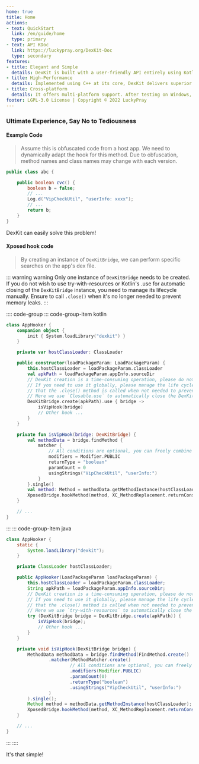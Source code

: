```yaml
---
home: true
title: Home
actions:
- text: QuickStart
  link: /en/guide/home
  type: primary
- text: API KDoc
  link: https://luckypray.org/DexKit-Doc
  type: secondary
features:
- title: Elegant and Simple
  details: DexKit is built with a user-friendly API entirely using Kotlin DSL, supporting nested complex queries and providing good support for Java as well.
- title: High-Performance
  details: Implemented using C++ at its core, DexKit delivers superior performance. It utilizes multiple algorithms on top of multithreading, allowing it to complete complex searches in an extremely short time.
- title: Cross-platform
  details: It offers multi-platform support. After testing on Windows, Linux, or MacOS, the code can be directly migrated to the Android platform.
footer: LGPL-3.0 License | Copyright © 2022 LuckyPray
---
```


### Ultimate Experience, Say No to Tediousness

#### Example Code

> Assume this is obfuscated code from a host app. We need to dynamically adapt the hook for this method. 
> Due to obfuscation, method names and class names may change with each version.

```java
public class abc {

    public boolean cvc() {
        boolean b = false;
        // ...
        Log.d("VipCheckUtil", "userInfo: xxxx");
        // ...
        return b;
    }
}
```

DexKit can easily solve this problem!

#### Xposed hook code

> By creating an instance of `DexKitBridge`, we can perform specific searches on the app's dex file.

::: warning warning
Only one instance of `DexKitBridge` needs to be created. If you do not wish to use 
try-with-resources or Kotlin's .use for automatic closing of the `DexKitBridge` instance, 
you need to manage its lifecycle manually. Ensure to call `.close()` when it's no longer 
needed to prevent memory leaks.
:::

:::: code-group
::: code-group-item kotlin
```kotlin
class AppHooker {
    companion object {
        init { System.loadLibrary("dexkit") }
    }

    private var hostClassLoader: ClassLoader

    public constructor(loadPackageParam: LoadPackageParam) {
        this.hostClassLoader = loadPackageParam.classLoader
        val apkPath = loadPackageParam.appInfo.sourceDir
        // DexKit creation is a time-consuming operation, please do not create the object repeatedly. 
        // If you need to use it globally, please manage the life cycle yourself and ensure 
        // that the .close() method is called when not needed to prevent memory leaks.
        // Here we use `Closable.use` to automatically close the DexKitBridge instance.
        DexKitBridge.create(apkPath).use { bridge ->
            isVipHook(bridge)
            // Other hook ...
        }
    }

    private fun isVipHook(bridge: DexKitBridge) {
        val methodData = bridge.findMethod {
            matcher {
                // All conditions are optional, you can freely combine them
                modifiers = Modifier.PUBLIC
                returnType = "boolean"
                paramCount = 0
                usingStrings("VipCheckUtil", "userInfo:")
            }
        }.single()
        val method: Method = methodData.getMethodInstance(hostClassLoader)
        XposedBridge.hookMethod(method, XC_MethodReplacement.returnConstant(true))
    }

    // ...
}
```
:::
::: code-group-item java
```java
class AppHooker {
    static {
        System.loadLibrary("dexkit");
    }

    private ClassLoader hostClassLoader;

    public AppHooker(LoadPackageParam loadPackageParam) {
        this.hostClassLoader = loadPackageParam.classLoader;
        String apkPath = loadPackageParam.appInfo.sourceDir;
        // DexKit creation is a time-consuming operation, please do not create the object repeatedly. 
        // If you need to use it globally, please manage the life cycle yourself and ensure 
        // that the .close() method is called when not needed to prevent memory leaks.
        // Here we use `try-with-resources` to automatically close the DexKitBridge instance.
        try (DexKitBridge bridge = DexKitBridge.create(apkPath)) {
            isVipHook(bridge);
            // Other hook ...
        }
    }

    private void isVipHook(DexKitBridge bridge) {
        MethodData methodData = bridge.findMethod(FindMethod.create()
                .matcher(MethodMatcher.create()
                        // All conditions are optional, you can freely combine them
                        .modifiers(Modifier.PUBLIC)
                        .paramCount(0)
                        .returnType("boolean")
                        .usingStrings("VipCheckUtil", "userInfo:")
                )
        ).single();
        Method method = methodData.getMethodInstance(hostClassLoader);
        XposedBridge.hookMethod(method, XC_MethodReplacement.returnConstant(true));
    }

    // ...
}
```
:::
::::

It's that simple!
